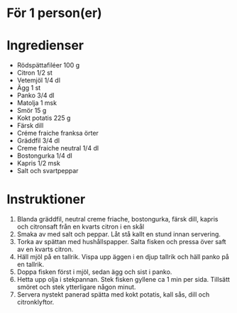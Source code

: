# För 1 person(er)
# Ingredienser
- Rödspättafiléer 100 g
- Citron 1/2 st
- Vetemjöl 1/4 dl
- Ägg 1 st
- Panko 3/4 dl
- Matolja 1 msk
- Smör 15 g
- Kokt potatis 225 g
- Färsk dill
- Créme fraiche franksa örter
- Gräddfil 3/4 dl
- Creme fraiche neutral 1/4 dl
- Bostongurka 1/4 dl
- Kapris 1/2 msk
- Salt och svartpeppar
# Instruktioner
1. Blanda gräddfil, neutral creme friache, bostongurka, färsk dill, kapris och citronsaft från en kvarts citron i en skål
2. Smaka av med salt och peppar. Låt stå kallt en stund innan servering.
3. Torka av spättan med hushållspapper. Salta fisken och pressa över saft av en kvarts citron.
4. Häll mjöl på en tallrik. Vispa upp äggen i en djup tallrik och häll panko på en tallrik.
5. Doppa fisken först i mjöl, sedan ägg och sist i panko.
6. Hetta upp olja i stekpannan. Stek fisken gyllene ca 1 min per sida. Tillsätt smöret och stek ytterligare någon minut.
7. Servera nystekt panerad spätta med kokt potatis, kall sås, dill och citronklyftor.